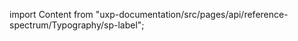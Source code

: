 
import Content from "uxp-documentation/src/pages/api/reference-spectrum/Typography/sp-label";

<Content query="product=xd"/>

